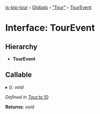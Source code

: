 [js-bip-tour](../README.md) › [Globals](../globals.md) › ["Tour"](../modules/_tour_.md) › [TourEvent](_tour_.tourevent.md)

# Interface: TourEvent

## Hierarchy

* **TourEvent**

## Callable

▸ (): *void*

*Defined in [Tour.ts:10](https://github.com/oza75/bips/blob/1cae179/src/Tour.ts#L10)*

**Returns:** *void*
